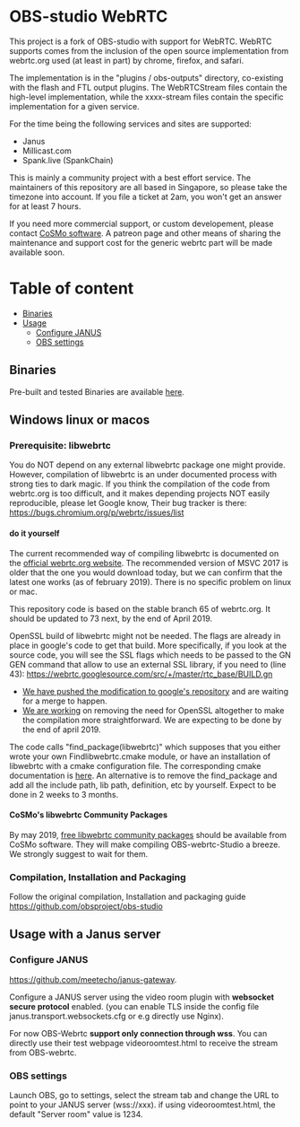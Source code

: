 
# OBS-studio WebRTC

This project is a fork of OBS-studio with support for WebRTC. WebRTC supports comes from the inclusion of the open source implementation from webrtc.org used (at least in part) by chrome, firefox, and safari.

The implementation is in the "plugins / obs-outputs" directory, co-existing with the flash and FTL output plugins. The WebRTCStream files contain the high-level implementation, while the xxxx-stream files contain the specific implementation for a given service.

For the time being the following services and sites are supported:
- Janus
- Millicast.com
- Spank.live (SpankChain)

This is mainly a community project with a best effort service. The maintainers of this repository are all based in Singapore, so please take the timezone into account. If you file a ticket at 2am, you won't get an answer for at least 7 hours.

If you need more commercial support, or custom developement, please contact [CoSMo software](http://www.cosmosoftware.io/contact.html). A patreon page and other means of sharing the maintenance and support cost for the generic webrtc part will be made available soon.

# Table of content

- [Binaries](#binaries)
- [Usage](#usage)
  * [Configure JANUS](#configure-janus)
  * [OBS settings](#obs-settings)

## Binaries

Pre-built and tested Binaries are available [here](https://github.com/CoSMoSoftware/OBS-studio-webrtc/releases).

## Windows linux or macos

### Prerequisite: libwebrtc

You do NOT depend on any external libwebrtc package one might provide. However, compilation of libwebrtc is an under documented process with strong ties to dark magic. If you think the compilation of the code from webrtc.org is too difficult, and it makes depending projects NOT easily reproducible, please let Google know, Their bug tracker is there:
https://bugs.chromium.org/p/webrtc/issues/list

#### do it yourself

The current recommended way of compiling libwebrtc is documented on the [official webrtc.org website](https://webrtc.org/native-code/development/prerequisite-sw/). The recommended version of MSVC 2017 is older that the one you would download today, but we can confirm that the latest one works (as of february 2019). There is no specific problem on linux or mac.

This repository code is based on the stable branch 65 of webrtc.org. It should be updated to 73 next, by the end of April 2019.

OpenSSL build of libwebrtc might not be needed.  The flags are already in place in google's code to get that build. More specifically, if you look at the source code, you will see the SSL flags which needs to be passed to the GN GEN command that allow to use an external SSL library, if you need to (line 43): https://webrtc.googlesource.com/src/+/master/rtc_base/BUILD.gn
  * [We have pushed the modification to google's repository](https://bugs.chromium.org/p/webrtc/issues/detail?id=10160) and are waiting for a merge to happen.
  * [We are working](https://github.com/CoSMoSoftware/OBS-studio-webrtc/issues/63) on removing the need for OpenSSL altogether to make the compilation more straightforward. We are expecting to be done by the end of april 2019.

The code calls "find_package(libwebrtc)" which supposes that you either wrote your own Findlibwebrtc.cmake module, or have an installation of libwebrtc with a cmake configuration file. The corresponding cmake documentation is [here](https://cmake.org/cmake/help/v3.13/manual/cmake-developer.7.html#find-modules). An alternative is to remove the find_package and add all the include path, lib path, definition, etc by yourself. Expect to be done in 2 weeks to 3 months.

#### CoSMo's libwebrtc Community Packages

By may 2019, [free libwebrtc community packages](https://www.cosmosoftware.io/products/libwebrtc-packages) should be available from CoSMo software. They will make compiling OBS-webrtc-Studio a breeze. We strongly suggest to wait for them.

### Compilation, Installation and Packaging

Follow the original compilation, Installation and packaging guide https://github.com/obsproject/obs-studio

## Usage with a Janus server

### Configure JANUS

https://github.com/meetecho/janus-gateway.

Configure a JANUS server using the video room plugin with **websocket secure protocol** enabled. (you can enable TLS inside the config file janus.transport.websockets.cfg or e.g directly use Nginx).

For now OBS-Webrtc **support only connection through wss**. 
You can directly use their test webpage videoroomtest.html to receive the stream from OBS-webrtc.

### OBS settings

Launch OBS, go to settings, select the stream tab and change the URL to point to your JANUS server (wss://xxx). if using videoroomtest.html, the default "Server room" value is 1234.
